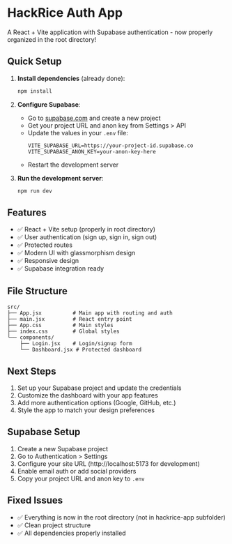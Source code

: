 # HackRice Auth App

A React + Vite application with Supabase authentication - now properly organized in the root directory!

## Quick Setup

1. **Install dependencies** (already done):
   ```bash
   npm install
   ```

2. **Configure Supabase**:
   - Go to [supabase.com](https://supabase.com) and create a new project
   - Get your project URL and anon key from Settings > API
   - Update the values in your `.env` file:
     ```
     VITE_SUPABASE_URL=https://your-project-id.supabase.co
     VITE_SUPABASE_ANON_KEY=your-anon-key-here
     ```
   - Restart the development server

3. **Run the development server**:
   ```bash
   npm run dev
   ```

## Features

- ✅ React + Vite setup (properly in root directory)
- ✅ User authentication (sign up, sign in, sign out)
- ✅ Protected routes
- ✅ Modern UI with glassmorphism design
- ✅ Responsive design
- ✅ Supabase integration ready

## File Structure

```
src/
├── App.jsx          # Main app with routing and auth
├── main.jsx         # React entry point
├── App.css          # Main styles
├── index.css        # Global styles
└── components/
    ├── Login.jsx    # Login/signup form
    └── Dashboard.jsx # Protected dashboard
```

## Next Steps

1. Set up your Supabase project and update the credentials
2. Customize the dashboard with your app features
3. Add more authentication options (Google, GitHub, etc.)
4. Style the app to match your design preferences

## Supabase Setup

1. Create a new Supabase project
2. Go to Authentication > Settings
3. Configure your site URL (http://localhost:5173 for development)
4. Enable email auth or add social providers
5. Copy your project URL and anon key to `.env`

## Fixed Issues

- ✅ Everything is now in the root directory (not in hackrice-app subfolder)
- ✅ Clean project structure
- ✅ All dependencies properly installed